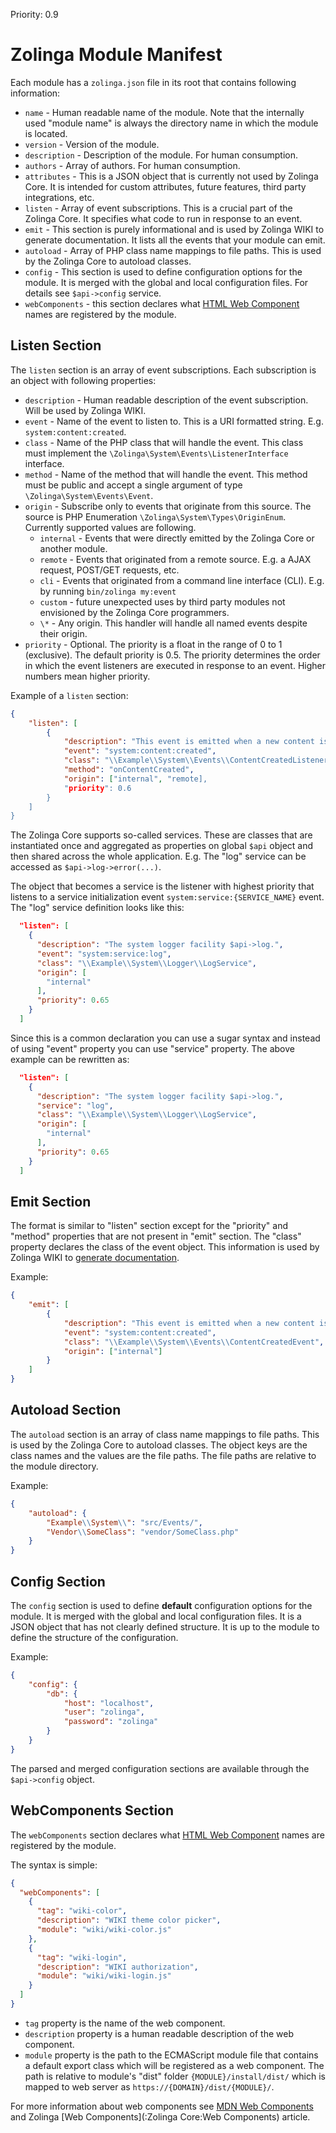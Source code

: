 Priority: 0.9

# Zolinga Module Manifest

Each module has a `zolinga.json` file in its root that contains following information:

- `name` - Human readable name of the module. Note that the internally used "module name" is always the directory name in which the module is located.
- `version` - Version of the module. 
- `description` - Description of the module. For human consumption.
- `authors` - Array of authors. For human consumption.
- `attributes` - This is a JSON object that is currently not used by Zolinga Core. It is intended for custom attributes, future features, third party integrations, etc.
- `listen` - Array of event subscriptions. This is a crucial part of the Zolinga Core. It specifies what code to run in response to an event.
- `emit` - This section is purely informational and is used by Zolinga WIKI to generate documentation. It lists all the events that your module can emit.
- `autoload` - Array of PHP class name mappings to file paths. This is used by the Zolinga Core to autoload classes.
- `config` - This section is used to define configuration options for the module. It is merged with the global and local configuration files. For details see `$api->config` service.
- `webComponents` - this section declares what [HTML Web Component](https://developer.mozilla.org/en-US/docs/Web/API/Web_components) names are registered by the module.


## Listen Section

The `listen` section is an array of event subscriptions. Each subscription is an object with following properties:

- `description` - Human readable description of the event subscription. Will be used by Zolinga WIKI.
- `event` - Name of the event to listen to. This is a URI formatted string. E.g. `system:content:created`.
- `class` - Name of the PHP class that will handle the event. This class must implement the `\Zolinga\System\Events\ListenerInterface` interface.
- `method` - Name of the method that will handle the event. This method must be public and accept a single argument of type `\Zolinga\System\Events\Event`.
- `origin` - Subscribe only to events that originate from this source. The source is PHP Enumeration `\Zolinga\System\Types\OriginEnum`. Currently supported values are following.
    - `internal` - Events that were directly emitted by the Zolinga Core or another module.
    - `remote` - Events that originated from a remote source. E.g. a AJAX request, POST/GET requests, etc.
    - `cli` - Events that originated from a command line interface (CLI). E.g. by running `bin/zolinga my:event`
    - `custom` - future unexpected uses by third party modules not envisioned by the Zolinga Core programmers.
    - `\*` - Any origin. This handler will handle all named events despite their origin.
- `priority` - Optional. The priority is a float in the range of 0 to 1 (exclusive). The default priority is 0.5. The priority determines the order in which the event listeners are executed in response to an event. Higher numbers mean higher priority.

Example of a `listen` section:

```json
{
    "listen": [
        {
            "description": "This event is emitted when a new content is created.",
            "event": "system:content:created",
            "class": "\\Example\\System\\Events\\ContentCreatedListener",
            "method": "onContentCreated",
            "origin": ["internal", "remote],
            "priority": 0.6
        }
    ]
}
```

The Zolinga Core supports so-called services. These are classes that are instantiated once and aggregated as properties on global `$api` object and then shared across the whole application. E.g. The "log" service can be accessed as `$api->log->error(...)`.

The object that becomes a service is the listener with highest priority that listens to a service initialization event `system:service:{SERVICE_NAME}` event. The "log" service definition looks like this:

```json
  "listen": [
    {
      "description": "The system logger facility $api->log.",
      "event": "system:service:log",
      "class": "\\Example\\System\\Logger\\LogService",
      "origin": [
        "internal"
      ],
      "priority": 0.65
    }
  ]
```

Since this is a common declaration you can use a sugar syntax and instead of using "event" property you can use "service" property. The above example can be rewritten as:

```json
  "listen": [
    {
      "description": "The system logger facility $api->log.",
      "service": "log",
      "class": "\\Example\\System\\Logger\\LogService",
      "origin": [
        "internal"
      ],
      "priority": 0.65
    }
  ]
```

## Emit Section

The format is similar to "listen" section except for the "priority" and "method" properties that are not present in "emit" section. The "class" property declares the class of the event object. This information is used by Zolinga WIKI to [generate documentation](:ref:event).

Example:

```json
{
    "emit": [
        {
            "description": "This event is emitted when a new content is created.",
            "event": "system:content:created",
            "class": "\\Example\\System\\Events\\ContentCreatedEvent",
            "origin": ["internal"]
        }
    ]
}
```

## Autoload Section

The `autoload` section is an array of class name mappings to file paths. This is used by the Zolinga Core to autoload classes. The object keys are the class names and the values are the file paths. The file paths are relative to the module directory.

Example:

```json
{
    "autoload": {
        "Example\\System\\": "src/Events/",
        "Vendor\\SomeClass": "vendor/SomeClass.php"
    }
}
```

## Config Section

The `config` section is used to define **default** configuration options for the module. It is merged with the global and local configuration files. It is a JSON object that has not clearly defined structure. It is up to the module to define the structure of the configuration.

Example:

```json
{
    "config": {
        "db": {
            "host": "localhost",
            "user": "zolinga",
            "password": "zolinga"
        }
    }
}
```

The parsed and merged configuration sections are available through the `$api->config` object.

## WebComponents Section

The `webComponents` section declares what [HTML Web Component](https://developer.mozilla.org/en-US/docs/Web/API/Web_components) names are registered by the module. 

The syntax is simple:

```json
{
  "webComponents": [
    {
      "tag": "wiki-color",
      "description": "WIKI theme color picker",
      "module": "wiki/wiki-color.js"
    },
    {
      "tag": "wiki-login",
      "description": "WIKI authorization",
      "module": "wiki/wiki-login.js"
    }
  ]
}
```

- `tag` property is the name of the web component.
- `description` property is a human readable description of the web component.
- `module` property is the path to the ECMAScript module file that contains a default export class which will be registered as a web component. The path is relative to module's "dist" folder `{MODULE}/install/dist/` which is mapped to web server as `https://{DOMAIN}/dist/{MODULE}/`. 

For more information about web components see [MDN Web Components](https://developer.mozilla.org/en-US/docs/Web/Web_Components) and Zolinga [Web Components](:Zolinga Core:Web Components) article.